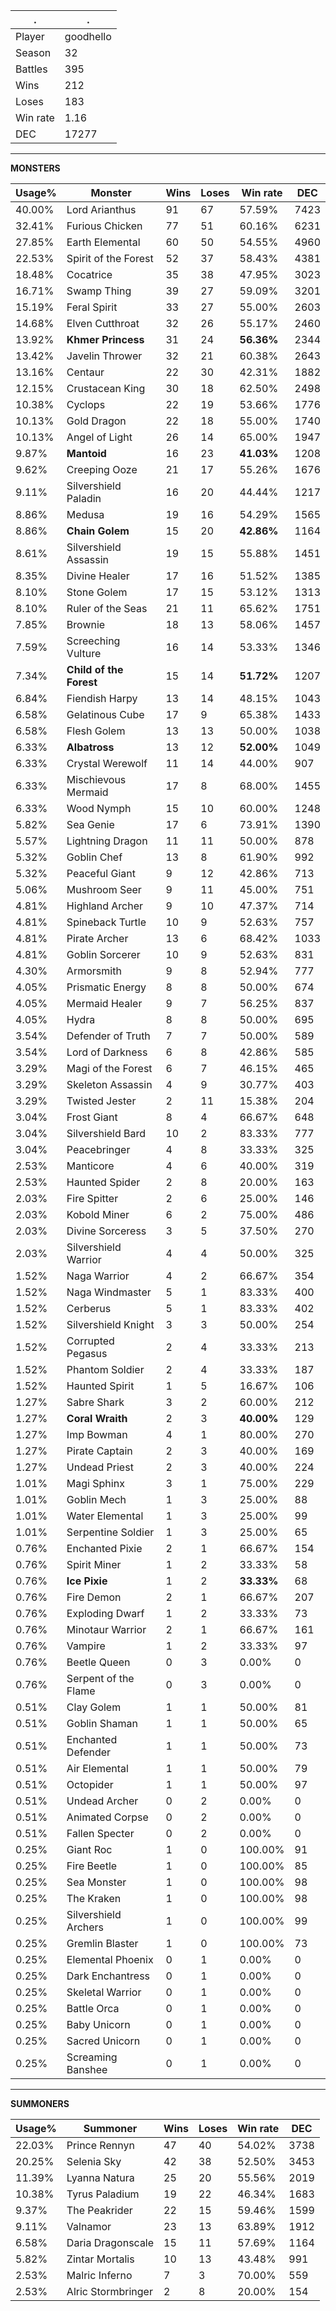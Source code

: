 .|.
|-|-
Player|goodhello
Season|32
Battles|395
Wins|212
Loses|183
Win rate|1.16
DEC|17277

---
**MONSTERS**

Usage%|Monster|Wins|Loses|Win rate|DEC|
-|-|-|-|-|-|
40.00%|Lord Arianthus|91|67|57.59%|7423|
32.41%|Furious Chicken|77|51|60.16%|6231|
27.85%|Earth Elemental|60|50|54.55%|4960|
22.53%|Spirit of the Forest|52|37|58.43%|4381|
18.48%|Cocatrice|35|38|47.95%|3023|
16.71%|Swamp Thing|39|27|59.09%|3201|
15.19%|Feral Spirit|33|27|55.00%|2603|
14.68%|Elven Cutthroat|32|26|55.17%|2460|
13.92%|**Khmer Princess**|31|24|**56.36%**|2344|
13.42%|Javelin Thrower|32|21|60.38%|2643|
13.16%|Centaur|22|30|42.31%|1882|
12.15%|Crustacean King|30|18|62.50%|2498|
10.38%|Cyclops|22|19|53.66%|1776|
10.13%|Gold Dragon|22|18|55.00%|1740|
10.13%|Angel of Light|26|14|65.00%|1947|
9.87%|**Mantoid**|16|23|**41.03%**|1208|
9.62%|Creeping Ooze|21|17|55.26%|1676|
9.11%|Silvershield Paladin|16|20|44.44%|1217|
8.86%|Medusa|19|16|54.29%|1565|
8.86%|**Chain Golem**|15|20|**42.86%**|1164|
8.61%|Silvershield Assassin|19|15|55.88%|1451|
8.35%|Divine Healer|17|16|51.52%|1385|
8.10%|Stone Golem|17|15|53.12%|1313|
8.10%|Ruler of the Seas|21|11|65.62%|1751|
7.85%|Brownie|18|13|58.06%|1457|
7.59%|Screeching Vulture|16|14|53.33%|1346|
7.34%|**Child of the Forest**|15|14|**51.72%**|1207|
6.84%|Fiendish Harpy|13|14|48.15%|1043|
6.58%|Gelatinous Cube|17|9|65.38%|1433|
6.58%|Flesh Golem|13|13|50.00%|1038|
6.33%|**Albatross**|13|12|**52.00%**|1049|
6.33%|Crystal Werewolf|11|14|44.00%|907|
6.33%|Mischievous Mermaid|17|8|68.00%|1455|
6.33%|Wood Nymph|15|10|60.00%|1248|
5.82%|Sea Genie|17|6|73.91%|1390|
5.57%|Lightning Dragon|11|11|50.00%|878|
5.32%|Goblin Chef|13|8|61.90%|992|
5.32%|Peaceful Giant|9|12|42.86%|713|
5.06%|Mushroom Seer|9|11|45.00%|751|
4.81%|Highland Archer|9|10|47.37%|714|
4.81%|Spineback Turtle|10|9|52.63%|757|
4.81%|Pirate Archer|13|6|68.42%|1033|
4.81%|Goblin Sorcerer|10|9|52.63%|831|
4.30%|Armorsmith|9|8|52.94%|777|
4.05%|Prismatic Energy|8|8|50.00%|674|
4.05%|Mermaid Healer|9|7|56.25%|837|
4.05%|Hydra|8|8|50.00%|695|
3.54%|Defender of Truth|7|7|50.00%|589|
3.54%|Lord of Darkness|6|8|42.86%|585|
3.29%|Magi of the Forest|6|7|46.15%|465|
3.29%|Skeleton Assassin|4|9|30.77%|403|
3.29%|Twisted Jester|2|11|15.38%|204|
3.04%|Frost Giant|8|4|66.67%|648|
3.04%|Silvershield Bard|10|2|83.33%|777|
3.04%|Peacebringer|4|8|33.33%|325|
2.53%|Manticore|4|6|40.00%|319|
2.53%|Haunted Spider|2|8|20.00%|163|
2.03%|Fire Spitter|2|6|25.00%|146|
2.03%|Kobold Miner|6|2|75.00%|486|
2.03%|Divine Sorceress|3|5|37.50%|270|
2.03%|Silvershield Warrior|4|4|50.00%|325|
1.52%|Naga Warrior|4|2|66.67%|354|
1.52%|Naga Windmaster|5|1|83.33%|400|
1.52%|Cerberus|5|1|83.33%|402|
1.52%|Silvershield Knight|3|3|50.00%|254|
1.52%|Corrupted Pegasus|2|4|33.33%|213|
1.52%|Phantom Soldier|2|4|33.33%|187|
1.52%|Haunted Spirit|1|5|16.67%|106|
1.27%|Sabre Shark|3|2|60.00%|212|
1.27%|**Coral Wraith**|2|3|**40.00%**|129|
1.27%|Imp Bowman|4|1|80.00%|270|
1.27%|Pirate Captain|2|3|40.00%|169|
1.27%|Undead Priest|2|3|40.00%|224|
1.01%|Magi Sphinx|3|1|75.00%|229|
1.01%|Goblin Mech|1|3|25.00%|88|
1.01%|Water Elemental|1|3|25.00%|99|
1.01%|Serpentine Soldier|1|3|25.00%|65|
0.76%|Enchanted Pixie|2|1|66.67%|154|
0.76%|Spirit Miner|1|2|33.33%|58|
0.76%|**Ice Pixie**|1|2|**33.33%**|68|
0.76%|Fire Demon|2|1|66.67%|207|
0.76%|Exploding Dwarf|1|2|33.33%|73|
0.76%|Minotaur Warrior|2|1|66.67%|161|
0.76%|Vampire|1|2|33.33%|97|
0.76%|Beetle Queen|0|3|0.00%|0|
0.76%|Serpent of the Flame|0|3|0.00%|0|
0.51%|Clay Golem|1|1|50.00%|81|
0.51%|Goblin Shaman|1|1|50.00%|65|
0.51%|Enchanted Defender|1|1|50.00%|73|
0.51%|Air Elemental|1|1|50.00%|79|
0.51%|Octopider|1|1|50.00%|97|
0.51%|Undead Archer|0|2|0.00%|0|
0.51%|Animated Corpse|0|2|0.00%|0|
0.51%|Fallen Specter|0|2|0.00%|0|
0.25%|Giant Roc|1|0|100.00%|91|
0.25%|Fire Beetle|1|0|100.00%|85|
0.25%|Sea Monster|1|0|100.00%|98|
0.25%|The Kraken|1|0|100.00%|98|
0.25%|Silvershield Archers|1|0|100.00%|99|
0.25%|Gremlin Blaster|1|0|100.00%|73|
0.25%|Elemental Phoenix|0|1|0.00%|0|
0.25%|Dark Enchantress|0|1|0.00%|0|
0.25%|Skeletal Warrior|0|1|0.00%|0|
0.25%|Battle Orca|0|1|0.00%|0|
0.25%|Baby Unicorn|0|1|0.00%|0|
0.25%|Sacred Unicorn|0|1|0.00%|0|
0.25%|Screaming Banshee|0|1|0.00%|0|

---
**SUMMONERS**

Usage%|Summoner|Wins|Loses|Win rate|DEC|
-|-|-|-|-|-|
22.03%|Prince Rennyn|47|40|54.02%|3738|
20.25%|Selenia Sky|42|38|52.50%|3453|
11.39%|Lyanna Natura|25|20|55.56%|2019|
10.38%|Tyrus Paladium|19|22|46.34%|1683|
9.37%|The Peakrider|22|15|59.46%|1599|
9.11%|Valnamor|23|13|63.89%|1912|
6.58%|Daria Dragonscale|15|11|57.69%|1164|
5.82%|Zintar Mortalis|10|13|43.48%|991|
2.53%|Malric Inferno|7|3|70.00%|559|
2.53%|Alric Stormbringer|2|8|20.00%|154|
